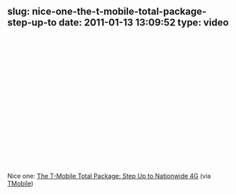 slug: nice-one-the-t-mobile-total-package-step-up-to
date: 2011-01-13 13:09:52
type: video
---

<object width="480" height="295"><param name="movie" value="http://www.youtube.com/v/6pb9-LbxFeU?fs=1"></param><param name="allowFullScreen" value="true"></param><param name="allowscriptaccess" value="always"></param><embed src="http://www.youtube.com/v/6pb9-LbxFeU?fs=1" type="application/x-shockwave-flash" width="480" height="295" allowscriptaccess="always" allowfullscreen="true"></embed></object>

Nice one: [The T-Mobile Total Package: Step Up to Nationwide 4G](http://www.youtube.com/watch?v=6pb9-LbxFeU) (via [TMobile](http://youtube.com/user/TMobile))
